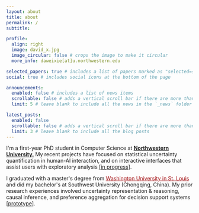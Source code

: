 ```yaml
---
layout: about
title: about
permalink: /
subtitle: 

profile:
  align: right
  image: david_x.jpg
  image_circular: false # crops the image to make it circular
  more_info: daweixie[at]u.northwestern.edu

selected_papers: true # includes a list of papers marked as "selected={true}"
social: true # includes social icons at the bottom of the page

announcements:
  enabled: false # includes a list of news items
  scrollable: false # adds a vertical scroll bar if there are more than 3 news items
  limit: 5 # leave blank to include all the news in the `_news` folder

latest_posts:
  enabled: false
  scrollable: false # adds a vertical scroll bar if there are more than 3 new posts items
  limit: 3 # leave blank to include all the blog posts
---
```


I'm a first-year PhD student in Computer Science at **[Northwestern University.](https://www.northwestern.edu/)** My recent projects have focused on statistical uncertainty quantification in human-AI interaction, and on interactive interfaces that assist users with exploratory analysis [\[in progress\]](https://dawei-x.github.io/rashomon/).

I graduated with a master's degree from <a href="https://wustl.edu/" style="color: #a51417;">Washington University in St. Louis</a> and did my bachelor's at Southwest University (Chongqing, China). My prior research experiences involved uncertainty representation & reasoning, causal inference, and preference aggregation for decision support systems [\[prototype\]](https://dawei-x.github.io/ifv-prototype).